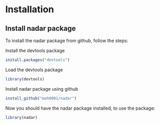 # Installation

## Install nadar package

To install the nadar package from github, follow the steps:

Install the devtools package

```r
install.packages("devtools")
```

Load the devtools package

```r
library(devtools)
```

Install nadar package using github

```r
install_github("mah0001/nadar")
```

Now you should have the nadar package installed, to use the package:

```r
library(nadar)
```

